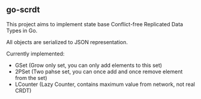 ## go-scrdt

This project aims to implement state base Conflict-free Replicated Data Types in Go.

All objects are serialized to JSON representation.

Currently implemented:

* GSet (Grow only set, you can only add elements to this set)
* 2PSet (Two pahse set, you can once add and once remove element from the set)
* LCounter (Lazy Counter, contains maximum value from network, not real CRDT)